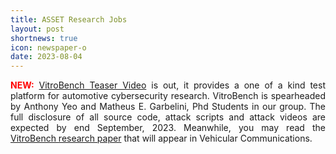 ```yaml
---
title: ASSET Research Jobs
layout: post
shortnews: true
icon: newspaper-o
date: 2023-08-04
---
```

<p style="text-align:justify">
<font color="red"><b>NEW:</b></font>
<a href="https://www.youtube.com/watch?v=5JA58Mpn1lg">VitroBench Teaser Video</a> is out, it provides a one of a kind test platform for automotive 
cybersecurity research. VitroBench is spearheaded by Anthony Yeo and Matheus E. Garbelini, Phd Students in our group. The full disclosure of all 
source code, attack scripts and attack videos are expected by end September, 2023. Meanwhile, you may read the 
<a href="https://asset-group.github.io/papers/VitroBench.pdf">VitroBench research paper</a> that will appear in Vehicular Communications. 
</p>

